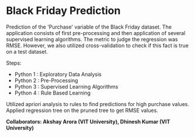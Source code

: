 # Black Friday Prediction

Prediction of the 'Purchase' variable of the Black Friday dataset.
The application consists of first pre-processing and then application of several supervised learning algorithms. 
The metric to judge the regression was RMSE. However, we also utilized cross-validation to check if this fact is true on a test dataset. 

Steps:

- Python 1 : Exploratory Data Analysis
- Python 2 : Pre-Processing
- Python 3 : Supervised Learning Algorithms
- Python 4 : Rule Based Learning

Utilized apriori analysis to rules to find predictions for high purchase values. Applied regression tree on the pruned tree to get RMSE values.


**Collaborators: Akshay Arora (VIT University), Dhinesh Kumar (VIT University)**
